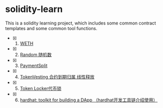 # solidity-learn
This is a solidity learning project, which includes some common contract templates and some common tool functions.

* [x] 1. [WETH](https://github.com/MingSeng-W/solidity-learn/tree/main/WETH)
* [x] 2. [Random 随机数](https://github.com/MingSeng-W/solidity-learn/tree/main/RANDOM)
* [x] 3. [PaymentSplit](https://github.com/MingSeng-W/solidity-learn/tree/main/PaymentSplit)
* [x] 4. [TokenVesting 合约到期归属 线性释放]()
* [x] 5. [Token Locker代币锁](https://github.com/MingSeng-W/solidity-learn/tree/main/TokenLocker)
* [x] 6. [hardhat: toolkit for building a DApp （hardhat开发工具链介绍使用）](https://github.com/MingSeng-W/solidity-learn/tree/main/Hardhat)

